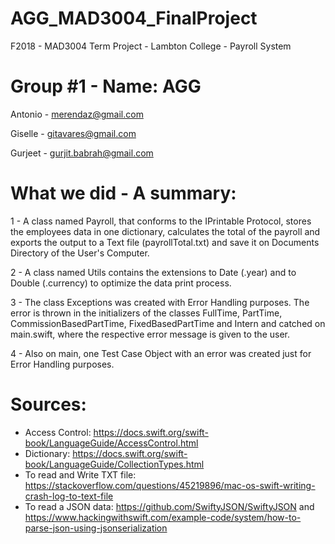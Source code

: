 # AGG_MAD3004_FinalProject
F2018 - MAD3004 Term Project - Lambton College - Payroll System

# Group #1 - Name: AGG
Antonio - merendaz@gmail.com

Giselle - gitavares@gmail.com

Gurjeet - gurjit.babrah@gmail.com

# What we did - A summary:
1 - A class named Payroll, that conforms to the IPrintable Protocol, stores the employees data in one dictionary, calculates the total of the payroll and exports the output to a Text file (payrollTotal.txt) and save it on Documents Directory of the User's Computer.

2 - A class named Utils contains the extensions to Date (.year) and to Double (.currency) to optimize the data print process.

3 - The class Exceptions was created with Error Handling purposes. The error is thrown in the initializers of the classes FullTime, PartTime, CommissionBasedPartTime, FixedBasedPartTime and Intern and catched on main.swift, where the respective error message is given to the user. 

4 - Also on main, one Test Case Object with an error was created  just for Error Handling purposes.


# Sources:
- Access Control: https://docs.swift.org/swift-book/LanguageGuide/AccessControl.html
- Dictionary: https://docs.swift.org/swift-book/LanguageGuide/CollectionTypes.html
- To read and Write TXT file: https://stackoverflow.com/questions/45219896/mac-os-swift-writing-crash-log-to-text-file
- To read a JSON data: https://github.com/SwiftyJSON/SwiftyJSON and https://www.hackingwithswift.com/example-code/system/how-to-parse-json-using-jsonserialization

